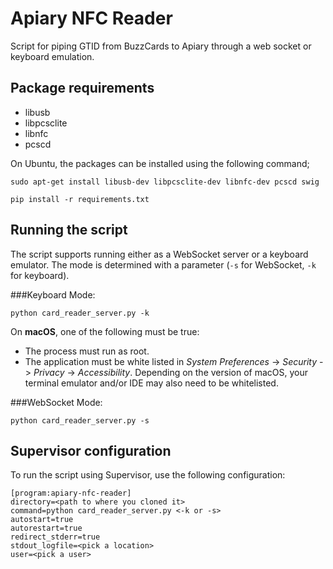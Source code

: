# Apiary NFC Reader

Script for piping GTID from BuzzCards to Apiary through a web socket or keyboard emulation.

## Package requirements

* libusb
* libpcsclite
* libnfc
* pcscd

On Ubuntu, the packages can be installed using the following command;

```
sudo apt-get install libusb-dev libpcsclite-dev libnfc-dev pcscd swig
```

```
pip install -r requirements.txt
```

## Running the script

The script supports running either as a WebSocket server or a keyboard emulator.
The mode is determined with a parameter (`-s` for WebSocket, `-k` for keyboard).


###Keyboard Mode:
```
python card_reader_server.py -k
```

On **macOS**, one of the following must be true:

- The process must run as root.
- The application must be white listed in _System Preferences_ -> _Security_ -> _Privacy_ -> _Accessibility_. 
Depending on the version of macOS, your terminal emulator and/or IDE may also need to be whitelisted.

###WebSocket Mode:
```
python card_reader_server.py -s
```

## Supervisor configuration

To run the script using Supervisor, use the following configuration:

```
[program:apiary-nfc-reader]
directory=<path to where you cloned it>
command=python card_reader_server.py <-k or -s>
autostart=true
autorestart=true
redirect_stderr=true
stdout_logfile=<pick a location>
user=<pick a user>
```
